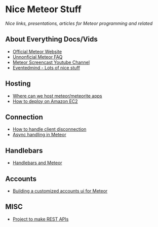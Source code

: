 Nice Meteor Stuff
=================

*Nice links, presentations, articles for Meteor programming and related*

About Everything Docs/Vids
-------------

* [Official Meteor Website](http://meteor.com/)
* [Unnonficial Meteor FAQ](https://github.com/oortcloud/unofficial-meteor-faq)
* [Meteor Screencast Youtube Channel](http://www.youtube.com/user/meteorscreencasts)
* [Eventedmind - Lots of nice stuff](http://www.eventedmind.com/)

Hosting
-------------

* [Where can we host meteor/meteorite apps](http://stackoverflow.com/questions/13504324/where-can-we-host-meteor-meteorite-applications/13504325#13504325)
* [How to deploy on Amazon EC2](http://julien-c.fr/2012/10/meteor-amazon-ec2/)

Connection
-------------
* [How to handle client disconnection](http://stackoverflow.com/questions/10257958/server-cleanup-after-a-client-disconnects)
* [Async handling in Meteor](https://gist.github.com/possibilities/3443021)

Handlebars
-------------
* [Handlebars and Meteor](https://github.com/meteor/meteor/wiki/Handlebars)

Accounts
-------------
* [Building a customized accounts ui for Meteor](http://blog.benmcmahen.com/post/41741539120/building-a-customized-accounts-ui-for-meteor)

MISC
-------------

* [Project to make REST APIs](https://github.com/crazytoad/meteor-collectionapi)

